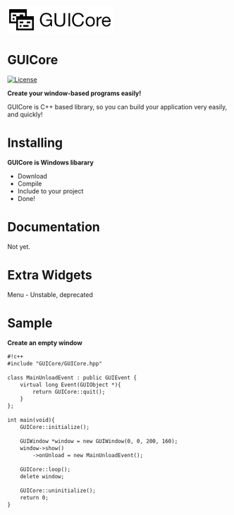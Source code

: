 ![GUICore.png](https://github.com/WolfgangKurz/GUICore/raw/master/GUICore.png)
# GUICore #

[![License](https://img.shields.io/github/license/WolfgangKurz/GUICore.svg?style=flat-square)](https://github.com/WolfgangKurz/GUICore/blob/master/LICENSE)

**Create your window-based programs easily!**

GUICore is C++ based library, so you can build your application very easily, and quickly!


# Installing #

**GUICore is Windows libarary**

* Download
* Compile
* Include to your project
* Done!

# Documentation #

Not yet.


# Extra Widgets #

Menu - Unstable, deprecated


# Sample #

**Create an empty window**
```
#!c++
#include "GUICore/GUICore.hpp"

class MainUnloadEvent : public GUIEvent {
	virtual long Event(GUIObject *){
		return GUICore::quit();
	}
};

int main(void){
	GUICore::initialize();

	GUIWindow *window = new GUIWindow(0, 0, 200, 160);
	window->show()
		->onUnload = new MainUnloadEvent();

	GUICore::loop();
	delete window;

	GUICore::uninitialize();
	return 0;
}
```
